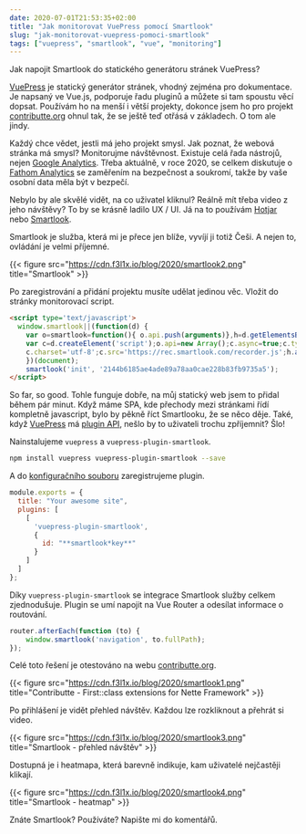 ```yaml
---
date: 2020-07-01T21:53:35+02:00
title: "Jak monitorovat VuePress pomocí Smartlook"
slug: "jak-monitorovat-vuepress-pomoci-smartlook"
tags: ["vuepress", "smartlook", "vue", "monitoring"]
---
```


Jak napojit Smartlook do statického generátoru stránek VuePress?

<!--more-->

[VuePress](https://vuepress.vuejs.org/) je statický generátor stránek, vhodný zejména pro dokumentace. Je napsaný ve Vue.js,
podporuje řadu pluginů a můžete si tam spoustu věcí dopsat. Používám ho na menší i větší projekty,
dokonce jsem ho pro projekt [contributte.org](https://contributte.org) ohnul tak, že se ještě
teď otřásá v základech. O tom ale jindy.

Každý chce vědet, jestli má jeho projekt smysl. Jak poznat, že webová stránka má smysl? Monitorujme návštěvnost.
Existuje celá řada nástrojů, nejen [Google Analytics](https://analytics.google.com). Třeba aktuálně, v roce 2020, se celkem diskutuje o
[Fathom Analytics](https://usefathom.com/) se zaměřením na bezpečnost a soukromí, takže by vaše osobní data
měla být v bezpečí.

Nebylo by ale skvělé vidět, na co uživatel kliknul? Reálně mít třeba video z jeho návštěvy? To by se krásně
ladilo UX / UI. Já na to používám [Hotjar](https://www.hotjar.com) nebo [Smartlook](https://smartlook.com).

Smartlook je služba, která mi je přece jen blíže, vyvíjí ji totiž Češi. A nejen to, ovládání je velmi příjemné.

{{< figure src="https://cdn.f3l1x.io/blog/2020/smartlook2.png" title="Smartlook" >}}

Po zaregistrování a přidání projektu musíte udělat jedinou věc. Vložit do stránky monitorovací script.

```html
<script type='text/javascript'>
  window.smartlook||(function(d) {
    var o=smartlook=function(){ o.api.push(arguments)},h=d.getElementsByTagName('head')[0];
    var c=d.createElement('script');o.api=new Array();c.async=true;c.type='text/javascript';
    c.charset='utf-8';c.src='https://rec.smartlook.com/recorder.js';h.appendChild(c);
    })(document);
    smartlook('init', '2144b6185ae4ade89a78aa0cae228b83fb9735a5');
</script>
```

So far, so good. Tohle funguje dobře, na můj statický web jsem to přidal během pár minut.
Když máme SPA, kde přechody mezi stránkami řídí kompletně javascript, bylo by pěkně říct
Smartlooku, že se něco děje. Také, když [VuePress](https://vuepress.vuejs.org/) má [plugin API](https://vuepress.vuejs.org/plugin/),
nešlo by to uživateli trochu zpříjemnit? Šlo!

Nainstalujeme `vuepress` a `vuepress-plugin-smartlook`.

```sh
npm install vuepress vuepress-plugin-smartlook --save
```

A do [konfiguračního souboru](https://vuepress.vuejs.org/guide/directory-structure.html#directory-structure) zaregistrujeme plugin.

```js
module.exports = {
  title: "Your awesome site",
  plugins: [
    [
      'vuepress-plugin-smartlook',
      {
        id: "**smartlook*key**"
      }
    ]
  ]
};
```

Díky `vuepress-plugin-smartlook` se integrace Smartlook služby celkem zjednodušuje. Plugin se umí napojit na Vue Router
a odesílat informace o routování.

```js
router.afterEach(function (to) {
	window.smartlook('navigation', to.fullPath);
});
```

Celé toto řešení je otestováno na webu [contributte.org](https://contributte.org).

{{< figure src="https://cdn.f3l1x.io/blog/2020/smartlook1.png" title="Contributte - First::class extensions for Nette Framework" >}}

Po přihlášení je vidět přehled návštěv. Každou lze rozkliknout a přehrát si video.

{{< figure src="https://cdn.f3l1x.io/blog/2020/smartlook3.png" title="Smartlook - přehled návštěv" >}}

Dostupná je i heatmapa, která barevně indikuje, kam uživatelé nejčastěji klikají.

{{< figure src="https://cdn.f3l1x.io/blog/2020/smartlook4.png" title="Smartlook - heatmap" >}}

Znáte Smartlook? Používáte? Napište mi do komentářů.
